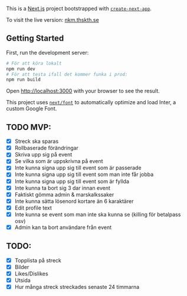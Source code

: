 This is a [Next.js](https://nextjs.org/) project bootstrapped with [`create-next-app`](https://github.com/vercel/next.js/tree/canary/packages/create-next-app).

To visit the live version: [nkm.thskth.se](nkm.thskth.se)

## Getting Started

First, run the development server:

```bash
# För att köra lokalt
npm run dev
# För att testa ifall det kommer funka i prod:
npm run build
```

Open [http://localhost:3000](http://localhost:3000) with your browser to see the result.

This project uses [`next/font`](https://nextjs.org/docs/basic-features/font-optimization) to automatically optimize and load Inter, a custom Google Font.

## **TODO MVP:**

* [X] Streck ska sparas
* [X] Rollbaserade förändringar
* [X] Skriva upp sig på event
* [X] Se vilka som är uppskrivna på event
* [X] Inte kunna signa upp sig till event som är passerade
* [X] Inte kunna signa upp sig till event som man inte får jobba
* [X] Inte kunna signa upp sig till event som är fyllda
* [X] Inte kunna ta bort sig 3 dar innan event
* [X] Faktiskt gömma admin & marskalkssaker
* [X] Inte kunna sätta lösenord kortare än 6 karaktärer
* [X] Edit profile text
* [X] Inte kunna se event som man inte ska kunna se (killing för betalpass osv)
* [X] Admin kan ta bort användare från event

## TODO:

* [X] Topplista på streck
* [X] Bilder
* [X] Likes/Dislikes
* [X] Utsida
* [X] Hur många streck streckades senaste 24 timmarna
